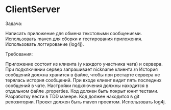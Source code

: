 # ClientServer

Задача: 

Написать приложение для обмена текстовыми сообщениями.
Использовать maven для сборки и тестирования приложения. Использовать логгирование (log4j).

Требования:

Приложение состоит из клиента (у каждого участника чата) и сервера.
При подключении сервер запрашивает nickname клиента.\n
История сообщений должна хранится в файле, чтобы при рестарте сервера не терялась история сообщений.
При входе клиент видит пять последних сообщений в чате.
Настройки подключения должны находится в отдельном файле .properties.
Код должен быть покрыт юнит тестами.
Разработку вести в TDD манере.
Код должен находится в git репозитории.
Проект должен быть maven проектом.
Использовать log4j.
